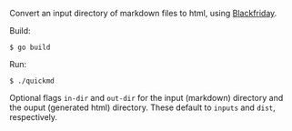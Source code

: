 Convert an input directory of markdown files to html, using [Blackfriday](https://github.com/russross/blackfriday/tree/v2).

Build:

```
$ go build
```

Run:

```
$ ./quickmd
```

Optional flags `in-dir` and `out-dir` for the input (markdown) directory and the ouput (generated html) directory. These default to `inputs` and `dist`, respectively.

